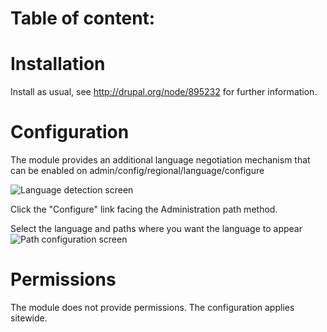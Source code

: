 Table of content:
=================

# Installation
Install as usual, see http://drupal.org/node/895232 for further information.

# Configuration
The module provides an additional language negotiation mechanism that can be
enabled on admin/config/regional/language/configure

 ![Language detection screen](https://www.drupal.org/files/project-images/admin-screen-1.JPG "Language detection screen")

Click the "Configure" link facing the Administration path method.

Select the language and paths where you want the language to appear
![Path configuration screen](https://www.drupal.org/files/project-images/admin-screen-2.JPG "Path configuration screen")

# Permissions
The module does not provide permissions. The configuration applies sitewide.